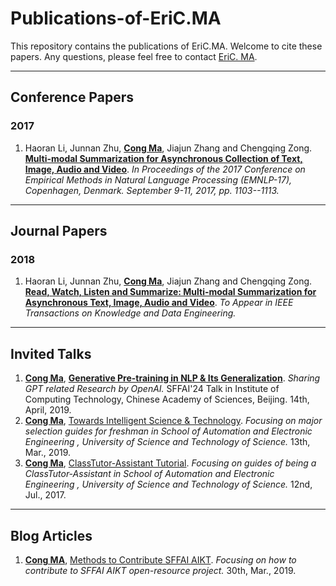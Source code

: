# Publications-of-EriC.MA
This repository contains the publications of EriC.MA. Welcome to cite these papers. Any questions, please feel free to contact [EriC. MA](mailto:cong.ma@nlpr.ia.ac.cn).

---

## Conference Papers

### 2017

1. Haoran Li, Junnan Zhu, **<u>Cong Ma</u>**, Jiajun Zhang and Chengqing Zong. [**Multi-modal Summarization for Asynchronous Collection of Text, Image, Audio and Video**](https://github.com/EriCongMa/Publications-of-Cong.MA/blob/master/Conference_Papers/2017-EMNLP-CongMa.pdf). *In Proceedings of the 2017 Conference on Empirical Methods in Natural Language Processing (EMNLP-17), Copenhagen, Denmark. September 9-11, 2017, pp. 1103--1113.*

---

## Journal Papers

### 2018

1. Haoran Li, Junnan Zhu, **<u>Cong Ma</u>**, Jiajun Zhang and Chengqing Zong.  [**Read, Watch, Listen and Summarize: Multi-modal Summarization for Asynchronous Text, Image, Audio and Video**](https://github.com/EriCongMa/Publications-of-Cong.MA/blob/master/Journal_Papers/2018-TKDE-CongMa.pdf). *To Appear in IEEE Transactions on Knowledge and Data Engineering.*

---

## Invited Talks

1. **<u>Cong Ma</u>**, [**Generative Pre-training in NLP & Its Generalization**](https://github.com/EriCongMa/Publications-of-EriC.MA/blob/master/Invited_Talks/GenerativePretrainingInNLP&ItsGeneralization.pdf). *Sharing GPT related Research by OpenAI.* SFFAI'24 Talk in Institute of Computing Technology, Chinese Academy of Sciences, Beijing. 14th, April, 2019.
2. **<u>Cong Ma</u>**, [Towards Intelligent Science & Technology](https://github.com/EriCongMa/Publications-of-EriC.MA/blob/master/Invited_Talks/TowardsIntelligentScience&Technology.pdf). *Focusing on major selection guides for freshman in School of Automation and Electronic Engineering , University of Science and Technology of Science.* 13th, Mar., 2019.
3. **<u>Cong Ma</u>**, [ClassTutor-Assistant Tutorial](https://github.com/EriCongMa/Publications-of-EriC.MA/blob/master/Invited_Talks/ClassTutor-Assistant-Tutorial-2017.pdf). *Focusing on guides of being a ClassTutor-Assistant in School of Automation and Electronic Engineering , University of Science and Technology of Science.* 12nd, Jul., 2017.

---

## Blog Articles

1. **<u>Cong MA</u>**, [Methods to Contribute SFFAI AIKT](https://github.com/EriCongMa/Publications-of-EriC.MA/blob/master/Blog_Articles/Methods_to_Contribute_SFFAI_AIKT.pdf). *Focusing on how to contribute to SFFAI AIKT open-resource project.* 30th, Mar., 2019.

